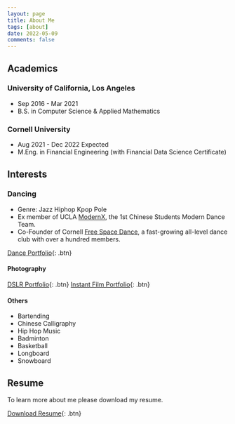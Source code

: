 ```yaml
---
layout: page
title: About Me
tags: [about]
date: 2022-05-09
comments: false
---
```


## Academics
### University of California, Los Angeles
* Sep 2016 - Mar 2021
* B.S. in Computer Science & Applied Mathematics

### Cornell University
* Aug 2021 - Dec 2022 Expected
* M.Eng. in Financial Engineering (with Financial Data Science Certificate)


## Interests
### Dancing
* Genre: Jazz Hiphop Kpop Pole
* Ex member of UCLA [ModernX](https://www.youtube.com/channel/UCB9BrzoqaHIm_H0ug1yydFQ), the 1st Chinese Students Modern Dance Team.
* Co-Founder of Cornell [Free Space Dance](https://cornell.campusgroups.com/space/club_signup), a fast-growing all-level dance club with over a hundred members.

[Dance Portfolio](https://sihanmin.github.io/dance/){: .btn}

#### Photography
[DSLR Portfolio](https://sihanmin.github.io/dslr/){: .btn}
[Instant Film Portfolio](https://sihanmin.github.io/instant/){: .btn}

#### Others
* Bartending
* Chinese Calligraphy
* Hip Hop Music
* Badminton
* Basketball
* Longboard
* Snowboard


## Resume

To learn more about me please download my resume.
      
[Download Resume](https://sihanmin.github.io/assets/resume.pdf){: .btn}
